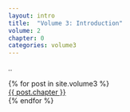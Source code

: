 ```yaml
---
layout: intro
title:  "Volume 3: Introduction"
volume: 2
chapter: 0
categories: volume3
---
```


*..*

<div class="showcase center">
  {% for post in site.volume3 %}
    <div class="showcase-item"><a href="{{ post.url }}">{{ post.chapter }}</a></div>
  {% endfor %}
</div>

